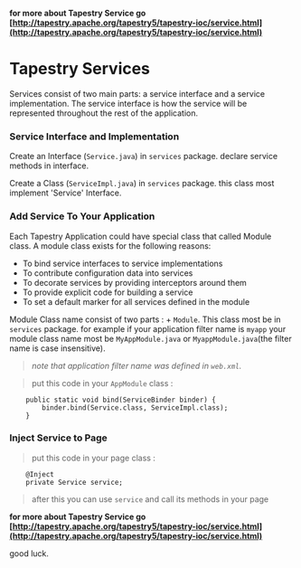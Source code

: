 **for more about Tapestry Service go  [http://tapestry.apache.org/tapestry5/tapestry-ioc/service.html](http://tapestry.apache.org/tapestry5/tapestry-ioc/service.html)**

# Tapestry Services #
Services consist of two main parts: a service interface and a service implementation.
The service interface is how the service will be represented throughout the rest of the application.

### Service Interface and Implementation ###
Create an Interface (`Service.java`) in `services` package.
declare service methods in interface.

Create a Class (`ServiceImpl.java`) in `services` package.
this class most implement 'Service' Interface.

### Add Service To Your Application ###
Each Tapestry Application could have special class that called Module class.
A module class exists for the following reasons:

  * To bind service interfaces to service implementations
  * To contribute configuration data into services
  * To decorate services by providing interceptors around them
  * To provide explicit code for building a service
  * To set a default marker for all services defined in the module

Module Class name consist of two parts : <tapestry filter name> + `Module`. This class most be in `services` package. for example if your application filter name is `myapp` your module class name most be `MyAppModule.java` or `MyappModule.java`(the filter name is case insensitive).
> _note that application filter name was defined in `web.xml`._

> put this code in your `AppModule` class :
```
    public static void bind(ServiceBinder binder) {
        binder.bind(Service.class, ServiceImpl.class);
    }
```

### Inject Service to Page ###
> put this code in your page class :
```
    @Inject
    private Service service;
```

> after this you can use `service` and call its methods in your page

**for more about Tapestry Service go  [http://tapestry.apache.org/tapestry5/tapestry-ioc/service.html](http://tapestry.apache.org/tapestry5/tapestry-ioc/service.html)**

good luck.